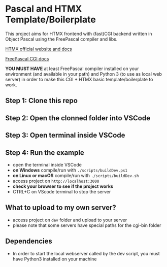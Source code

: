 # Pascal and HTMX Template/Boilerplate

This project aims for HTMX frontend with (fast)CGI backend written in Object Pascal using the FreePascal compiler and libs.

[HTMX official website and docs](https://htmx.org/)

[FreePascal CGI docs](https://wiki.freepascal.org/CGI_Web_Programming)

__YOU MUST HAVE__ at least FreePascal compiler installed on your environment (and available in your path) and Python 3 (to use as local web server) in order to make this CGI + HTMX basic template/boilerplate to work.

## Step 1: Clone this repo

## Step 2: Open the clonned folder into VSCode

## Step 3: Open terminal inside VSCode

## Step 4: Run the example
- open the terminal inside VSCode
- __on Windows__ compile/run with ```./scripts/buildDev.ps1```
- __on Linux or macOS__ compile/run with ```./scripts/buildDev.sh```
- access project on ```http://localhost:3000```
- __check your browser to see if the project works__
- CTRL+C on VScode terminal to stop the server

## What to upload to my own server?
- access project on ```dev``` folder and upload to your server
- please note that some servers have special paths for the cgi-bin folder

## Dependencies
- In order to start the local webserver called by the dev script, you must have Python3 installed on your machine
